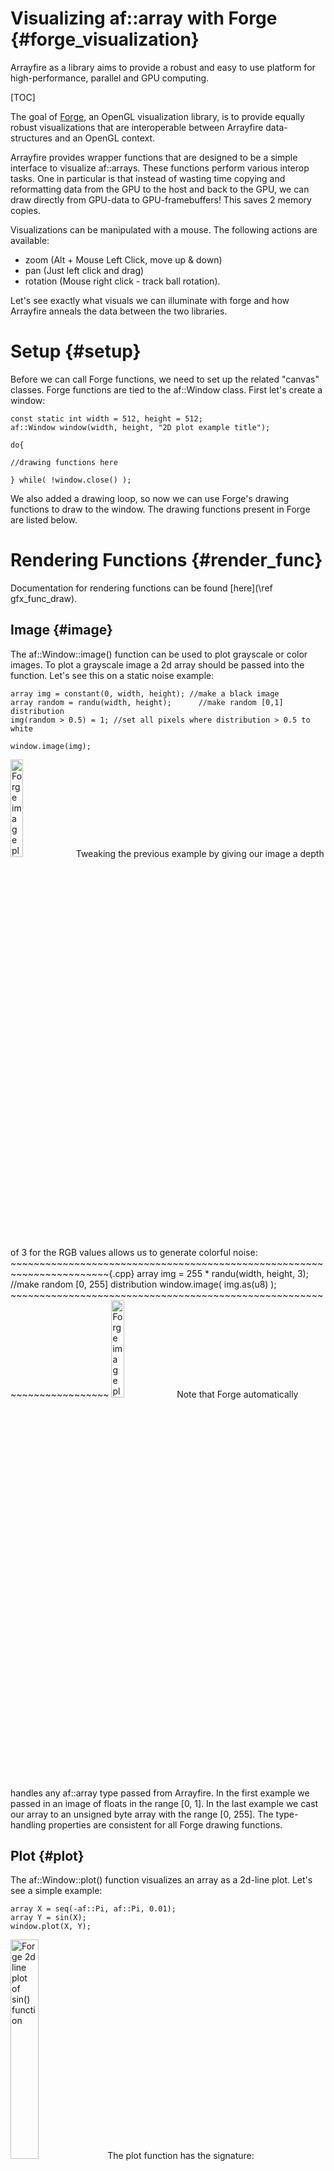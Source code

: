 Visualizing af::array with Forge {#forge_visualization}
===================

Arrayfire as a library aims to provide a robust and easy to use platform for
high-performance, parallel and GPU computing.

[TOC]

The goal of [Forge](https://github.com/arrayfire/forge), an OpenGL visualization
library, is to provide equally robust visualizations that are interoperable
between Arrayfire data-structures and an OpenGL context.

Arrayfire provides wrapper functions that are designed to be a simple interface
to visualize af::arrays. These functions perform various interop tasks. One in
particular is that instead of wasting time copying and reformatting data from
the GPU to the host and back to the GPU, we can draw directly from GPU-data to
GPU-framebuffers! This saves 2 memory copies.

Visualizations can be manipulated with a mouse. The following actions are available:
- zoom (Alt + Mouse Left Click, move up & down)
- pan (Just left click and drag)
- rotation (Mouse right click - track ball rotation).

Let's see exactly what visuals we can illuminate with forge and how Arrayfire
anneals the data between the two libraries.

# Setup {#setup}
Before we can call Forge functions, we need to set up the related "canvas" classes.
Forge functions are tied to the af::Window class. First let's create a window:
~~~~~~~~~~~~~~~~~~~~~~~~~~~~~~~~~~~~~~~~~~~~~~~~~~~~~~~~~~~~~~~~~~~~~~~{.cpp}
const static int width = 512, height = 512;
af::Window window(width, height, "2D plot example title");

do{

//drawing functions here

} while( !window.close() );
~~~~~~~~~~~~~~~~~~~~~~~~~~~~~~~~~~~~~~~~~~~~~~~~~~~~~~~~~~~~~~~~~~~~~~~

We also added a drawing loop, so now we can use Forge's drawing functions to 
draw to the window.
The drawing functions present in Forge are listed below.

# Rendering Functions {#render_func}

Documentation for rendering functions can be found [here](\ref gfx_func_draw).

## Image {#image}
The af::Window::image() function can be used to plot grayscale or color images.
To plot a grayscale image a 2d array should be passed into the function.
Let's see this on a static noise example:
~~~~~~~~~~~~~~~~~~~~~~~~~~~~~~~~~~~~~~~~~~~~~~~~~~~~~~~~~~~~~~~~~~~~~~~{.cpp}
array img = constant(0, width, height); //make a black image
array random = randu(width, height);      //make random [0,1] distribution
img(random > 0.5) = 1; //set all pixels where distribution > 0.5 to white

window.image(img);
~~~~~~~~~~~~~~~~~~~~~~~~~~~~~~~~~~~~~~~~~~~~~~~~~~~~~~~~~~~~~~~~~~~~~~~
<img src="gfx_docs_images/noise.png" alt="Forge image plot of noise" width="20%" />
Tweaking the previous example by giving our image a depth of 3 for the RGB values
allows us to generate colorful noise:
~~~~~~~~~~~~~~~~~~~~~~~~~~~~~~~~~~~~~~~~~~~~~~~~~~~~~~~~~~~~~~~~~~~~~~~{.cpp}
array img = 255 * randu(width, height, 3);      //make random [0, 255] distribution
window.image( img.as(u8) );
~~~~~~~~~~~~~~~~~~~~~~~~~~~~~~~~~~~~~~~~~~~~~~~~~~~~~~~~~~~~~~~~~~~~~~~
<img src="gfx_docs_images/color_noise.png" alt="Forge image plot of color noise" width="20%" />
Note that Forge automatically handles any af::array type passed from Arrayfire.
In the first example we passed in an image of floats in the range [0, 1].
In the last example we cast our array to an unsigned byte array with the range
[0, 255]. The type-handling properties are consistent for all Forge drawing functions.

## Plot {#plot}
The af::Window::plot() function visualizes an array as a 2d-line plot. Let's see
a simple example:
~~~~~~~~~~~~~~~~~~~~~~~~~~~~~~~~~~~~~~~~~~~~~~~~~~~~~~~~~~~~~~~~~~~~~~~{.cpp}
array X = seq(-af::Pi, af::Pi, 0.01);
array Y = sin(X);
window.plot(X, Y);
~~~~~~~~~~~~~~~~~~~~~~~~~~~~~~~~~~~~~~~~~~~~~~~~~~~~~~~~~~~~~~~~~~~~~~~

<img src="gfx_docs_images/sin_plot.png" alt="Forge 2d line plot of sin() function" width="30%" />
The plot function has the signature:

> **void plot( const array &X, const array &Y, const char * const title = NULL );**

Both the x and y coordinates of the points are required to plot. This allows for
non-uniform, or parametric plots:
~~~~~~~~~~~~~~~~~~~~~~~~~~~~~~~~~~~~~~~~~~~~~~~~~~~~~~~~~~~~~~~~~~~~~~~{.cpp}
array t = seq(0, 100, 0.01);
array X = sin(t) * (exp(cos(t)) - 2 * cos(4 * t) - pow(sin(t / 12), 5));
array Y = cos(t) * (exp(cos(t)) - 2 * cos(4 * t) - pow(sin(t / 12), 5));
window.plot(X, Y);
~~~~~~~~~~~~~~~~~~~~~~~~~~~~~~~~~~~~~~~~~~~~~~~~~~~~~~~~~~~~~~~~~~~~~~~

<img src="gfx_docs_images/butterfly_plot.png" alt="Forge 2d line plot of butterfly function" width="30%" />

## Plot3 {#plot3}
The af::Window::plot3() function will plot a curve in 3d-space.
Its signature is:
> **void plot3 (const array &in, const char * title = NULL);**
The input array expects xyz-triplets in sequential order. The points can be in a
flattened one dimensional (*3n x 1*) array, or in one of the (*3 x n*), (*n x 3*) matrix forms.
~~~~~~~~~~~~~~~~~~~~~~~~~~~~~~~~~~~~~~~~~~~~~~~~~~~~~~~~~~~~~~~~~~~~~~~{.cpp}
array Z = seq(0.1f, 10.f, 0.01);
array Y = sin(10 * Z) / Z;
array X = cos(10 * Z) / Z;

array Pts = join(1, X, Y, Z);
//Pts can be passed in as a matrix in the from n x 3, 3 x n
//or in the flattened xyz-triplet array with size 3n x 1
window.plot3(Pts);
//both of the following are equally valid
//window.plot3(transpose(Pts));
//window.plot3(flat(Pts));
~~~~~~~~~~~~~~~~~~~~~~~~~~~~~~~~~~~~~~~~~~~~~~~~~~~~~~~~~~~~~~~~~~~~~~~
<img src="gfx_docs_images/spiral_plot3.png" alt="Forge 3d line plot" width="40%" />

## Histogram {#histogram}
The af::Window::hist() function renders an input array as a histogram.
In our example, the input array will be created with Arrayfire's histogram()
function, which actually counts and bins each sample. The output from histogram()
can directly be fed into the af::Window::hist() rendering function.

~~~~~~~~~~~~~~~~~~~~~~~~~~~~~~~~~~~~~~~~~~~~~~~~~~~~~~~~~~~~~~~~~~~~~~~{.cpp}
const int BINS = 128; SAMPLES = 9162;
array norm = randn(SAMPLES);
array hist_arr = histogram(norm, BINS);

win.hist(hist_arr, 0, BINS);
~~~~~~~~~~~~~~~~~~~~~~~~~~~~~~~~~~~~~~~~~~~~~~~~~~~~~~~~~~~~~~~~~~~~~~~
In addition to the histogram array with the number of samples in each bin, the
af::Window::hist() function takes two additional parameters -- the minimum and
maximum values of all datapoints in the histogram array. This effectively sets
the range of the binned data. The full signature of af::Window::hist() is:
> **void hist(const array & X, const double minval, const double maxval, const char * const title = NULL);**
<img src="gfx_docs_images/norm_histogram.png" alt="Forge 3d scatter plot" width="40%" />


## Surface {#surface}
The af::Window::surface() function will plot af::arrays as a 3d surface.
~~~~~~~~~~~~~~~~~~~~~~~~~~~~~~~~~~~~~~~~~~~~~~~~~~~~~~~~~~~~~~~~~~~~~~~{.cpp}
array Z = randu(21, 21);
window.surface(Z, "Random Surface");    //equal to next function call
//window.surface( seq(-1, 1, 0.1), seq(-1, 1, 0.1), Z, "Random Surface");
~~~~~~~~~~~~~~~~~~~~~~~~~~~~~~~~~~~~~~~~~~~~~~~~~~~~~~~~~~~~~~~~~~~~~~~
<img src="gfx_docs_images/rand_surface.png" alt="Forge random surface plot" width="30%" />
There are two overloads for the af::Window::surface() function:
> **void surface (const array & S, const char * const title )**
> // Accepts a 2d matrix with the z values of the surface

> **void surface (const array &xVals, const array &yVals, const array &S, const char * const title)**
> // accepts additional vectors that define the x,y coordinates for the surface points.

The second overload has two options for the x, y coordinate vectors. Assuming a surface grid of size **m x n**:
 1. Short vectors defining the spacing along each axis. Vectors will have sizes **m x 1** and **n x 1**.
 2. Vectors containing the coordinates of each and every point.
 Each of the vectors will have length **mn x 1**.
 This can be used for completely non-uniform or parametric surfaces.

# Conclusion {#conclusion}
There is a fairly comprehensive collection of methods to visualize data in Arrayfire.
Thanks to the high-performance gpu plotting library Forge, the provided Arrayfire
functions not only make visualizations as simple as possible, but keep them as 
robust as the rest of the Arrayfire library.
